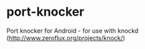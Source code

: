 port-knocker
============

Port knocker for Android - for use with knockd (http://www.zeroflux.org/projects/knock/)
